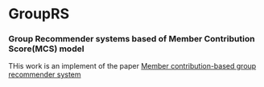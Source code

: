 # GroupRS
### Group Recommender systems based of Member Contribution Score(MCS) model

THis work is an implement of the paper [Member contribution-based group recommender system](https://github.com/morkertis/GroupRS/blob/master/Member%20contribution-based%20group%20recommender%20system.pdf)
